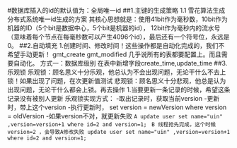 #数据库插入的id的默认值为：全局唯一id
##1.主键的生成策略
    1.1 雪花算法生成 
        分布式系统唯一id生成的方案
        其核心思想就是：使用41bit作为毫秒数，10bit作为机器的ID（5个bit是数据中心，5个bit是机器的id），
        12bit作为毫秒内的流水号（意味着每个节点在每毫秒数可以产生4096个id），最后还有一个符号位，永远是0。
##2.自动填充
    1.创建时间、修改时间！这些操作都是自动化完成的，我们不希望手动更新！
    gmt_create gmt_modified 几乎说所有的表都要配置上。而且需要自动化。
    方式一：数据库级别
    在表中新增字段create_time,update_time
##3.乐观锁
    乐观锁：顾名思义十分乐观，他总认为不会出现问题，无论干什么不去上锁！如果出现了问题，在次更新值测试
    悲观锁：顾名思义十分悲观，他总是认为出现问题，无论干什么都会上锁。再去操作
    1.当要更新一条记录的时候，希望这条记录没有被别人更新
        乐观锁实现方式：
        -取出记录时，获取当前version
        -更新时，带上这个version
        -执行更新时， set version = newVersion where version = oldVersion
        -如果version不对，就更新失败
    ```A
        update user set name="uin" ,version=version+1
        where id=2 and version=1;
    ```
    ```B 线程抢先完成，这个时候version=2 ，会导致A修改失败
        update user set name="uin" ,version=version+1
        where id=2 and version=1;
    ```


